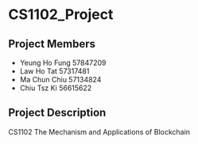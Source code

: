 # CS1102_Project

## Project Members
- Yeung Ho Fung 57847209
- Law Ho Tat 57317481
- Ma Chun Chiu 57134824 
- Chiu Tsz Ki 56615622

## Project Description
CS1102 The Mechanism and Applications of Blockchain

<!DOCTYPE html>
<html>
  <head>
    <title>CS1102 The Mechanism and Applications of Blockchain</title>
    <script> 
      var comment = [];
      function addcomment() {
        var s, i;
        comment[comment.length] = document.getElementById("textinput").value;
        s = "<ul>";
        for (i = 0; i < comment.length; i++) {
          s += "<li>" + comment[i] + "</li>";
        }
        s += "</ul>";
        document.getElementById("result").innerHTML = s;
      }
    </script>
  </head>
</html>
